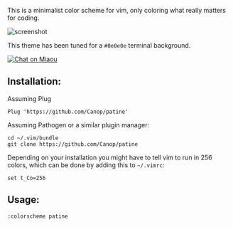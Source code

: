 This is a minimalist color scheme for vim, only coloring what really matters for coding.

![screenshot](https://i.imgur.com/9shAyp8.png)

This theme has been tuned for a `#0e0e0e` terminal background.

[![Chat on Miaou](https://dystroy.org/miaou/static/shields/room-en.svg?v=1)](https://dystroy.org/miaou/84?General_Programming)

## Installation:

Assuming Plug

	Plug 'https://github.com/Canop/patine'

Assuming Pathogen or a similar plugin manager:

	cd ~/.vim/bundle
	git clone https://github.com/Canop/patine

Depending on your installation you might have to tell vim to run in 256 colors, which can be done by adding this to `~/.vimrc`:

	set t_Co=256

## Usage:

	:colorscheme patine


